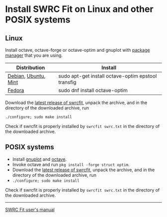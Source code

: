 # Install SWRC Fit on Linux and other POSIX systems

## Linux
Install octave, octave-forge or octave-optim and gnuplot with
[package manager](http://en.wikipedia.org/wiki/Package_management_system)
that you are using.

|Distribution |Install|
|-------------|-------|
|[Debian](https://www.debian.org/), [Ubuntu](http://www.ubuntu.com/), [Mint](http://linuxmint.com/)| sudo apt-get install octave-optim epstool transfig|
|[Fedora](https://getfedora.org/)  | sudo dnf install octave-optim|

Download the [latest release of swrcfit](https://github.com/sekika/swrcfit/releases),
unpack the archive, and in the directory of the downloaded archive, run
```
./configure; sudo make install
```

Check if swrcfit is properly installed by `swrcfit swrc.txt` in the directory of the downloaded archive.

## POSIX systems

- Install [gnuplot](http://www.gnuplot.info/) and [octave](https://www.gnu.org/software/octave/).
- Invoke octave and run `pkg install -forge struct optim`.
- Download the [latest release of swrcfit](https://github.com/sekika/swrcfit/releases),
unpack the archive, and in the directory of the downloaded archive, run
 - `./configure; sudo make install`

Check if swrcfit is properly installed by `swrcfit swrc.txt` in the directory of the downloaded archive.

----
[SWRC Fit user's manual](README.md)
